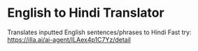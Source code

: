 # English to Hindi Translator
Translates inputted English sentences/phrases to Hindi
Fast try: https://illa.ai/ai-agent/ILAex4p1C7Yz/detail
